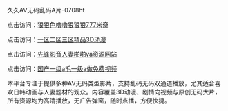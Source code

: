久久AV无码乱码A片-0708ht

点击访问：<a href="https://heiliaoxwd5i8.pages.dev">狠狠色噜噜狠狠狠777米奇</a>

点击访问：<a href="https://heiliaowzu4ur.pages.dev">一区二区三区精品3D动漫</a>

点击访问：<a href="https://heiliaozj3tjd.pages.dev">先锋影音人妻啪啪va资源网站</a>

点击访问：<a href="https://heiliaoe8ajia.pages.dev">国产一级a毛一级a做免费视频</a>

本平台专注于提供多种AV无码类型影片，支持乱码无码双通道播放，尤其适合喜欢日韩动画与人妻题材的观众。内容覆盖3D动漫、剧情向视频与原创无码大片，所有资源均为高清播放，无广告弹窗，随时点播，方便快捷。

<span style="display:none;">[Canonical link](）</span>
